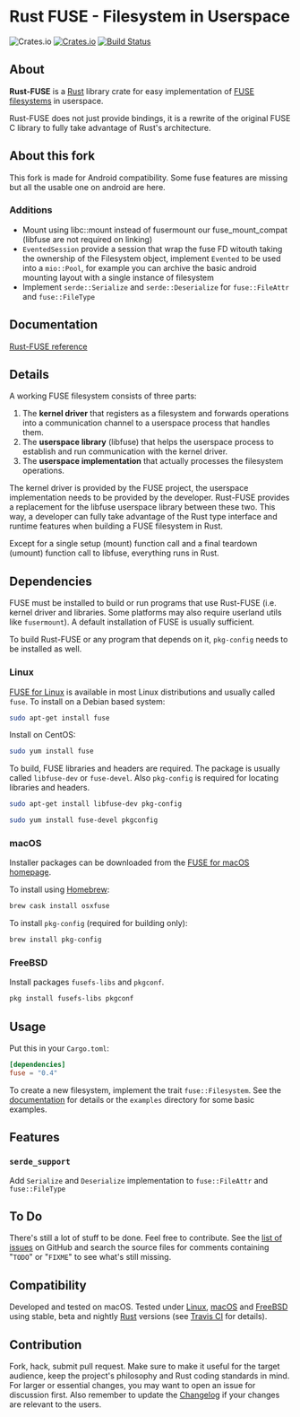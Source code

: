 # Rust FUSE - Filesystem in Userspace

![Crates.io](https://img.shields.io/crates/l/fuse)
[![Crates.io](https://img.shields.io/crates/v/fuse)](https://crates.io/crates/fuse)
[![Build Status](https://travis-ci.com/zargony/rust-fuse.svg?branch=master)](https://travis-ci.com/zargony/rust-fuse)

## About

**Rust-FUSE** is a [Rust] library crate for easy implementation of [FUSE filesystems][FUSE for Linux] in userspace.

Rust-FUSE does not just provide bindings, it is a rewrite of the original FUSE C library to fully take advantage of Rust's architecture.

## About this fork
This fork is made for Android compatibility.
Some fuse features are missing but all the usable one on android are here.

### Additions

- Mount using libc::mount instead of fusermount our fuse_mount_compat (libfuse are not required on linking)
- `EventedSession` provide a session that wrap the fuse FD witouth taking the ownership of the Filesystem object, implement `Evented` to be used into a `mio::Pool`, for example you can archive the basic android mounting layout with a single instance of filesystem
- Implement `serde::Serialize` and `serde::Deserialize` for `fuse::FileAttr` and `fuse::FileType`

## Documentation

[Rust-FUSE reference][Documentation]

## Details

A working FUSE filesystem consists of three parts:

1. The **kernel driver** that registers as a filesystem and forwards operations into a communication channel to a userspace process that handles them.
1. The **userspace library** (libfuse) that helps the userspace process to establish and run communication with the kernel driver.
1. The **userspace implementation** that actually processes the filesystem operations.

The kernel driver is provided by the FUSE project, the userspace implementation needs to be provided by the developer. Rust-FUSE provides a replacement for the libfuse userspace library between these two. This way, a developer can fully take advantage of the Rust type interface and runtime features when building a FUSE filesystem in Rust.

Except for a single setup (mount) function call and a final teardown (umount) function call to libfuse, everything runs in Rust.

## Dependencies

FUSE must be installed to build or run programs that use Rust-FUSE (i.e. kernel driver and libraries. Some platforms may also require userland utils like `fusermount`). A default installation of FUSE is usually sufficient.

To build Rust-FUSE or any program that depends on it, `pkg-config` needs to be installed as well.

### Linux

[FUSE for Linux] is available in most Linux distributions and usually called `fuse`. To install on a Debian based system:

```sh
sudo apt-get install fuse
```

Install on CentOS:

```sh
sudo yum install fuse
```

To build, FUSE libraries and headers are required. The package is usually called `libfuse-dev` or `fuse-devel`. Also `pkg-config` is required for locating libraries and headers.

```sh
sudo apt-get install libfuse-dev pkg-config
```

```sh
sudo yum install fuse-devel pkgconfig
```

### macOS

Installer packages can be downloaded from the [FUSE for macOS homepage][FUSE for macOS].

To install using [Homebrew]:

```sh
brew cask install osxfuse
```

To install `pkg-config` (required for building only):

```sh
brew install pkg-config
```

### FreeBSD

Install packages `fusefs-libs` and `pkgconf`.

```sh
pkg install fusefs-libs pkgconf
```

## Usage

Put this in your `Cargo.toml`:

```toml
[dependencies]
fuse = "0.4"
```

To create a new filesystem, implement the trait `fuse::Filesystem`. See the [documentation] for details or the `examples` directory for some basic examples.

## Features

### `serde_support`
Add `Serialize` and `Deserialize` implementation to `fuse::FileAttr` and `fuse::FileType`

## To Do

There's still a lot of stuff to be done. Feel free to contribute. See the [list of issues][issues] on GitHub and search the source files for comments containing "`TODO`" or "`FIXME`" to see what's still missing.

## Compatibility

Developed and tested on macOS. Tested under [Linux][FUSE for Linux], [macOS][FUSE for macOS] and [FreeBSD][FUSE for FreeBSD] using stable, beta and nightly [Rust] versions (see [Travis CI] for details).

## Contribution

Fork, hack, submit pull request. Make sure to make it useful for the target audience, keep the project's philosophy and Rust coding standards in mind. For larger or essential changes, you may want to open an issue for discussion first. Also remember to update the [Changelog] if your changes are relevant to the users.

[Rust]: https://rust-lang.org
[Homebrew]: https://brew.sh
[Changelog]: https://keepachangelog.com/en/1.0.0/

[Rust-FUSE]: https://github.com/zargony/rust-fuse
[issues]: https://github.com/zargony/rust-fuse/issues
[Documentation]: https://docs.rs/fuse
[Travis CI]: https://travis-ci.com/zargony/rust-fuse

[FUSE for Linux]: https://github.com/libfuse/libfuse/
[FUSE for macOS]: https://osxfuse.github.io
[FUSE for FreeBSD]: https://wiki.freebsd.org/FUSEFS
